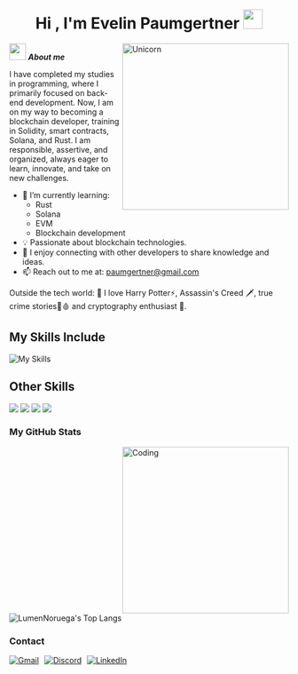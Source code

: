 <h1 align="center"><b>Hi , I'm Evelin Paumgertner </b><img src="https://media.giphy.com/media/hvRJCLFzcasrR4ia7z/giphy.gif" width="35"></h1>
<!--  -->
<img align="right" width=300px alt="Unicorn" src="https://media4.giphy.com/media/v1.Y2lkPTc5MGI3NjExODJuNDI0ZzZwcmJlOG1zb29iMGQ5cXZpaWFvYXNuZ2pjcnIwbG9qaiZlcD12MV9pbnRlcm5hbF9naWZfYnlfaWQmY3Q9Zw/6ib6KPmkeAjDTxMxij/giphy.gif" />

<img src="https://media.giphy.com/media/ObNTw8Uzwy6KQ/giphy.gif" width="30px">&nbsp;***About me***

I have completed my studies in programming, where I primarily focused on back-end development. Now, I am on my way to becoming a blockchain developer, training in Solidity, smart contracts, Solana, and Rust. I am responsible, assertive, and organized, always eager to learn, innovate, and take on new challenges.

- 🌱 I’m currently learning:
  - Rust
  - Solana
  - EVM
  - Blockchain development
- 💡 Passionate about blockchain technologies.
- 🤝 I enjoy connecting with other developers to share knowledge and ideas.
- 📫 Reach out to me at: paumgertner@gmail.com

Outside the tech world:
💜 I love Harry Potter⚡️, Assassin's Creed 🗡️, true crime stories🔪🩸 and cryptography enthusiast 🔐.

## My Skills Include

<span>
  <img src="https://skillicons.dev/icons?i=solidity,js,java,py,rust,spring,ts,bash,cs,cpp,docker,maven,mysql,nodejs,npm,express,flutter,git,github,htmx,postman,powershell,py,rust,spring,html,css" alt="My Skills" />
</span>

## Other Skills
<span>
  <img src="https://img.shields.io/badge/bitcoin-2F3134?style=for-the-badge&logo=bitcoin&logoColor=white">
  <img src="https://img.shields.io/badge/Chainlink-375BD2?style=for-the-badge&logo=Chainlink&logoColor=white">
  <img src="https://img.shields.io/badge/web3.js-F16822?style=for-the-badge&logo=web3.js&logoColor=white">
  <img src="https://img.shields.io/badge/Ethereum-3C3C3D?style=for-the-badge&logo=Ethereum&logoColor=white">


</span>

<h3>My GitHub Stats</h3>
<img align="right" alt="Coding" width="300" src="https://media4.giphy.com/media/v1.Y2lkPTc5MGI3NjExMDA5dTdkYmVjZTBidHN3cGt5ZHB4YXRycDFzODZtcXFjejc2dWc2OCZlcD12MV9pbnRlcm5hbF9naWZfYnlfaWQmY3Q9Zw/QDjpIL6oNCVZ4qzGs7/giphy.gif" >
<br>


![LumenNoruega's Top Langs](https://github-readme-stats.vercel.app/api/top-langs/?username=LumenNoruega&theme=tokyonight&layout=compact)

<h3>Contact</h3>
<div style="display: flex; gap: 10px; align-items: center;">
    <a href="mailto:paumgertner@gmail.com" target="_blank">
        <img src="https://skillicons.dev/icons?i=gmail" alt="Gmail">
    </a>
    <a href="https://discord.com/users/lumen_noruega" target="_blank">
        <img src="https://skillicons.dev/icons?i=discord" alt="Discord">
    </a>
    <a href="https://www.linkedin.com/in/evelin-paumgertner/" target="_blank">
        <img src="https://skillicons.dev/icons?i=linkedin" alt="LinkedIn">
    </a>
</div>









